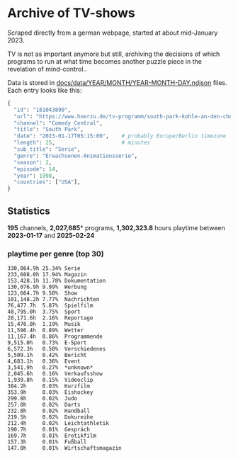 # Archive of TV-shows

Scraped directly from a german webpage, started at about mid-January 2023.

TV is not as important anymore but still, archiving the decisions of which programs to run at what time
becomes another puzzle piece in the revelation of mind-control.. 

Data is stored in [docs/data/YEAR/MONTH/YEAR-MONTH-DAY.ndjson](docs/data/) files. 
Each entry looks like this:

```python
{
  "id": "181043890", 
  "url": "https://www.hoerzu.de/tv-programm/south-park-kohle-an-den-chefkoch/bid_181043890/", 
  "channel": "Comedy Central", 
  "title": "South Park", 
  "date": "2023-01-17T05:15:00",    # probably Europe/Berlin timezone 
  "length": 25,                     # minutes 
  "sub_title": "Serie", 
  "genre": "Erwachsenen-Animationsserie", 
  "season": 2, 
  "episode": 14, 
  "year": 1998, 
  "countries": ["USA"],
}
```

## Statistics

**195** channels, **2,027,685*** programs, **1,302,323.8** hours playtime between **2023-01-17** and **2025-02-24**


### playtime per genre (top 30)

    330,064.9h 25.34% Serie
    233,608.0h 17.94% Magazin
    153,428.1h 11.78% Dokumentation
    130,076.9h 9.99%  Werbung
    123,664.7h 9.50%  Show
    101,148.2h 7.77%  Nachrichten
    76,477.7h  5.87%  Spielfilm
    48,795.0h  3.75%  Sport
    28,171.6h  2.16%  Reportage
    15,476.0h  1.19%  Musik
    11,596.4h  0.89%  Wetter
    11,167.4h  0.86%  Programmende
    9,515.0h   0.73%  E-Sport
    6,572.3h   0.50%  Verschiedenes
    5,509.1h   0.42%  Bericht
    4,683.1h   0.36%  Event
    3,541.9h   0.27%  *unknown*
    2,045.6h   0.16%  Verkaufsshow
    1,939.8h   0.15%  Videoclip
    384.2h     0.03%  Kurzfilm
    353.9h     0.03%  Eishockey
    299.8h     0.02%  Judo
    257.0h     0.02%  Darts
    232.8h     0.02%  Handball
    219.5h     0.02%  Dokureihe
    212.4h     0.02%  Leichtathletik
    190.7h     0.01%  Gespräch
    169.7h     0.01%  Erotikfilm
    157.3h     0.01%  Fußball
    147.0h     0.01%  Wirtschaftsmagazin
